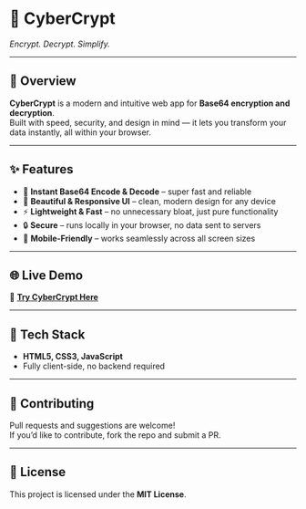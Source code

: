 # 🔐 CyberCrypt  
*Encrypt. Decrypt. Simplify.*  

---

## 🌟 Overview  
**CyberCrypt** is a modern and intuitive web app for **Base64 encryption and decryption**.  
Built with speed, security, and design in mind — it lets you transform your data instantly, all within your browser.  

---

## ✨ Features  
- 🚀 **Instant Base64 Encode & Decode** – super fast and reliable  
- 🎨 **Beautiful & Responsive UI** – clean, modern design for any device  
- ⚡ **Lightweight & Fast** – no unnecessary bloat, just pure functionality  
- 🔒 **Secure** – runs locally in your browser, no data sent to servers  
- 📱 **Mobile-Friendly** – works seamlessly across all screen sizes  

---

## 🌐 Live Demo  
🔗 [**Try CyberCrypt Here**](https://1nightbornex1.github.io/CyberCrypt/)  

---

## 📌 Tech Stack  
- **HTML5, CSS3, JavaScript**  
- Fully client-side, no backend required  

---

## 🤝 Contributing  
Pull requests and suggestions are welcome!  
If you’d like to contribute, fork the repo and submit a PR.  

---

## 📜 License  
This project is licensed under the **MIT License**.  
